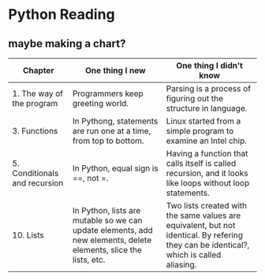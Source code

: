 # Python Reading

## maybe making a chart?

| Chapter | One thing I new | One thing I didn't know |
| --- | --- | --- |
| 1. The way of the program | Programmers keep greeting world. | Parsing is a process of figuring out the structure in language. |
| 3. Functions | In Pythong, statements are run one at a time, from top to bottom. | Linux started from a simple program to examine an Intel chip. |
| 5. Conditionals and recursion | In Python, equal sign is ==, not =. | Having a function that calls itself is called recursion, and it looks like loops without loop statements. |
| 10. Lists | In Python, lists are mutable so we can update elements, add new elements, delete elements, slice the lists, etc. | Two lists created with the same values are equivalent, but not identical. By refering they can be identical?, which is called aliasing. | 
